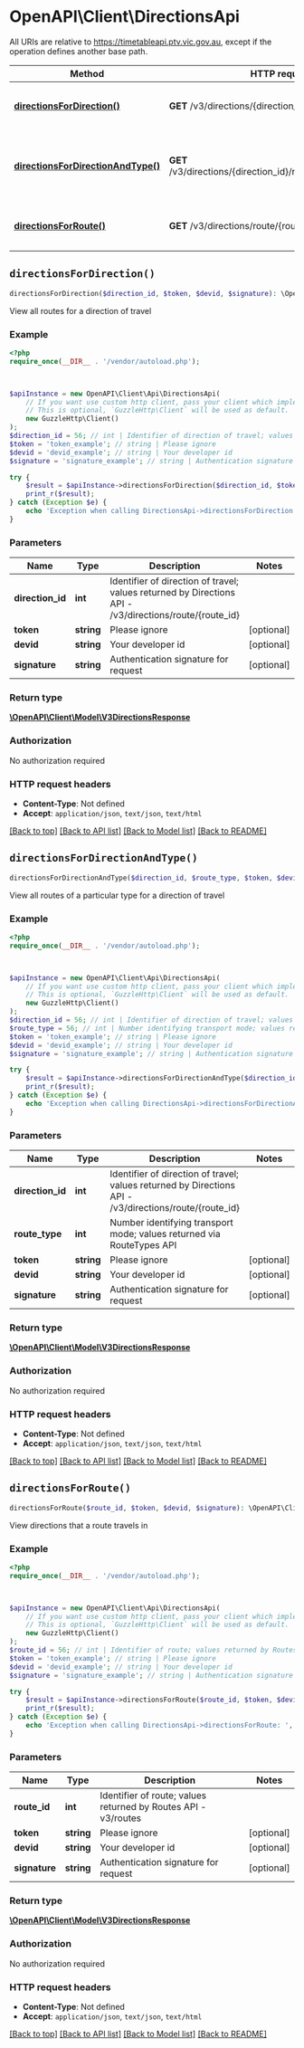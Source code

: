# OpenAPI\Client\DirectionsApi

All URIs are relative to https://timetableapi.ptv.vic.gov.au, except if the operation defines another base path.

| Method | HTTP request | Description |
| ------------- | ------------- | ------------- |
| [**directionsForDirection()**](DirectionsApi.md#directionsForDirection) | **GET** /v3/directions/{direction_id} | View all routes for a direction of travel |
| [**directionsForDirectionAndType()**](DirectionsApi.md#directionsForDirectionAndType) | **GET** /v3/directions/{direction_id}/route_type/{route_type} | View all routes of a particular type for a direction of travel |
| [**directionsForRoute()**](DirectionsApi.md#directionsForRoute) | **GET** /v3/directions/route/{route_id} | View directions that a route travels in |


## `directionsForDirection()`

```php
directionsForDirection($direction_id, $token, $devid, $signature): \OpenAPI\Client\Model\V3DirectionsResponse
```

View all routes for a direction of travel

### Example

```php
<?php
require_once(__DIR__ . '/vendor/autoload.php');



$apiInstance = new OpenAPI\Client\Api\DirectionsApi(
    // If you want use custom http client, pass your client which implements `GuzzleHttp\ClientInterface`.
    // This is optional, `GuzzleHttp\Client` will be used as default.
    new GuzzleHttp\Client()
);
$direction_id = 56; // int | Identifier of direction of travel; values returned by Directions API - /v3/directions/route/{route_id}
$token = 'token_example'; // string | Please ignore
$devid = 'devid_example'; // string | Your developer id
$signature = 'signature_example'; // string | Authentication signature for request

try {
    $result = $apiInstance->directionsForDirection($direction_id, $token, $devid, $signature);
    print_r($result);
} catch (Exception $e) {
    echo 'Exception when calling DirectionsApi->directionsForDirection: ', $e->getMessage(), PHP_EOL;
}
```

### Parameters

| Name | Type | Description  | Notes |
| ------------- | ------------- | ------------- | ------------- |
| **direction_id** | **int**| Identifier of direction of travel; values returned by Directions API - /v3/directions/route/{route_id} | |
| **token** | **string**| Please ignore | [optional] |
| **devid** | **string**| Your developer id | [optional] |
| **signature** | **string**| Authentication signature for request | [optional] |

### Return type

[**\OpenAPI\Client\Model\V3DirectionsResponse**](../Model/V3DirectionsResponse.md)

### Authorization

No authorization required

### HTTP request headers

- **Content-Type**: Not defined
- **Accept**: `application/json`, `text/json`, `text/html`

[[Back to top]](#) [[Back to API list]](../../README.md#endpoints)
[[Back to Model list]](../../README.md#models)
[[Back to README]](../../README.md)

## `directionsForDirectionAndType()`

```php
directionsForDirectionAndType($direction_id, $route_type, $token, $devid, $signature): \OpenAPI\Client\Model\V3DirectionsResponse
```

View all routes of a particular type for a direction of travel

### Example

```php
<?php
require_once(__DIR__ . '/vendor/autoload.php');



$apiInstance = new OpenAPI\Client\Api\DirectionsApi(
    // If you want use custom http client, pass your client which implements `GuzzleHttp\ClientInterface`.
    // This is optional, `GuzzleHttp\Client` will be used as default.
    new GuzzleHttp\Client()
);
$direction_id = 56; // int | Identifier of direction of travel; values returned by Directions API - /v3/directions/route/{route_id}
$route_type = 56; // int | Number identifying transport mode; values returned via RouteTypes API
$token = 'token_example'; // string | Please ignore
$devid = 'devid_example'; // string | Your developer id
$signature = 'signature_example'; // string | Authentication signature for request

try {
    $result = $apiInstance->directionsForDirectionAndType($direction_id, $route_type, $token, $devid, $signature);
    print_r($result);
} catch (Exception $e) {
    echo 'Exception when calling DirectionsApi->directionsForDirectionAndType: ', $e->getMessage(), PHP_EOL;
}
```

### Parameters

| Name | Type | Description  | Notes |
| ------------- | ------------- | ------------- | ------------- |
| **direction_id** | **int**| Identifier of direction of travel; values returned by Directions API - /v3/directions/route/{route_id} | |
| **route_type** | **int**| Number identifying transport mode; values returned via RouteTypes API | |
| **token** | **string**| Please ignore | [optional] |
| **devid** | **string**| Your developer id | [optional] |
| **signature** | **string**| Authentication signature for request | [optional] |

### Return type

[**\OpenAPI\Client\Model\V3DirectionsResponse**](../Model/V3DirectionsResponse.md)

### Authorization

No authorization required

### HTTP request headers

- **Content-Type**: Not defined
- **Accept**: `application/json`, `text/json`, `text/html`

[[Back to top]](#) [[Back to API list]](../../README.md#endpoints)
[[Back to Model list]](../../README.md#models)
[[Back to README]](../../README.md)

## `directionsForRoute()`

```php
directionsForRoute($route_id, $token, $devid, $signature): \OpenAPI\Client\Model\V3DirectionsResponse
```

View directions that a route travels in

### Example

```php
<?php
require_once(__DIR__ . '/vendor/autoload.php');



$apiInstance = new OpenAPI\Client\Api\DirectionsApi(
    // If you want use custom http client, pass your client which implements `GuzzleHttp\ClientInterface`.
    // This is optional, `GuzzleHttp\Client` will be used as default.
    new GuzzleHttp\Client()
);
$route_id = 56; // int | Identifier of route; values returned by Routes API - v3/routes
$token = 'token_example'; // string | Please ignore
$devid = 'devid_example'; // string | Your developer id
$signature = 'signature_example'; // string | Authentication signature for request

try {
    $result = $apiInstance->directionsForRoute($route_id, $token, $devid, $signature);
    print_r($result);
} catch (Exception $e) {
    echo 'Exception when calling DirectionsApi->directionsForRoute: ', $e->getMessage(), PHP_EOL;
}
```

### Parameters

| Name | Type | Description  | Notes |
| ------------- | ------------- | ------------- | ------------- |
| **route_id** | **int**| Identifier of route; values returned by Routes API - v3/routes | |
| **token** | **string**| Please ignore | [optional] |
| **devid** | **string**| Your developer id | [optional] |
| **signature** | **string**| Authentication signature for request | [optional] |

### Return type

[**\OpenAPI\Client\Model\V3DirectionsResponse**](../Model/V3DirectionsResponse.md)

### Authorization

No authorization required

### HTTP request headers

- **Content-Type**: Not defined
- **Accept**: `application/json`, `text/json`, `text/html`

[[Back to top]](#) [[Back to API list]](../../README.md#endpoints)
[[Back to Model list]](../../README.md#models)
[[Back to README]](../../README.md)
